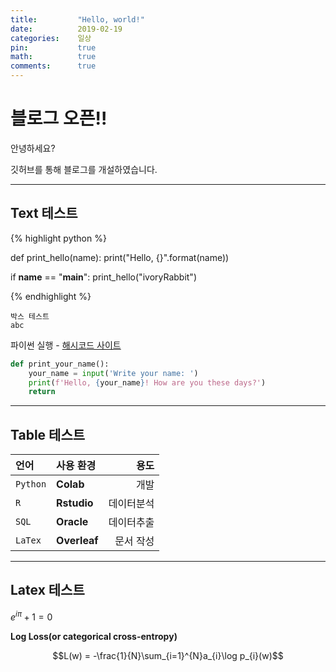 ```yaml
---
title:         "Hello, world!"
date:          2019-02-19
categories:    일상
pin:           true
math:          true
comments:      true
---
```


# 블로그 오픈!!

안녕하세요?

깃허브를 통해 블로그를 개설하였습니다.

* * *
## Text 테스트

{% highlight python %}

def print_hello(name):
    print("Hello, {}".format(name))

if __name__ == "__main__":
    print_hello("ivoryRabbit")

{% endhighlight %}

~~~
박스 테스트
abc
~~~

파이썬 실행 - [해시코드 사이트][python]

[python]: https://hashcode.co.kr/code_runners/

```python
def print_your_name():
    your_name = input('Write your name: ')
    print(f'Hello, {your_name}! How are you these days?')
    return
```

* * *


## Table 테스트

언어 | 사용 환경 | 용도
:-- | :-- | --:
`Python` | **Colab** | 개발
`R` | **Rstudio** | 데이터분석
`SQL` | **Oracle** | 데이터추출
`LaTex` | **Overleaf** | 문서 작성


* * *
## Latex 테스트

$e^{i\pi} + 1 = 0$

__Log Loss(or categorical cross-entropy)__

$$L(w) = -\frac{1}{N}\sum_{i=1}^{N}a_{i}\log p_{i}(w)$$
